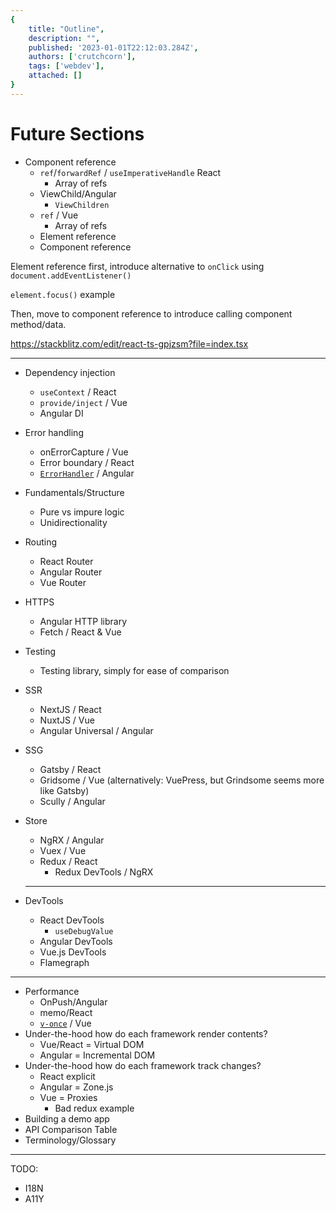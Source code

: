 ```yaml
---
{
    title: "Outline",
    description: "",
    published: '2023-01-01T22:12:03.284Z',
    authors: ['crutchcorn'],
    tags: ['webdev'],
    attached: []
}
---
```


# Future Sections



- Component reference
  - `ref`/`forwardRef` / `useImperativeHandle` React
    - Array of refs
  - ViewChild/Angular
    - `ViewChildren`
  - `ref` / Vue
    - Array of refs
  - Element reference
  - Component reference



Element reference first, introduce alternative to `onClick` using `document.addEventListener()`

`element.focus()` example



Then, move to component reference to introduce calling component method/data.

https://stackblitz.com/edit/react-ts-gpjzsm?file=index.tsx







-----------

- Dependency injection
  - `useContext` / React
  - `provide/inject` / Vue
  - Angular DI 

- Error handling
  - onErrorCapture / Vue
  - Error boundary / React
  - [`ErrorHandler`](https://angular.io/api/core/ErrorHandler) / Angular

- Fundamentals/Structure
  - Pure vs impure logic
  - Unidirectionality

- Routing
  - React Router
  - Angular Router
  - Vue Router

- HTTPS
  - Angular HTTP library
  - Fetch / React & Vue

- Testing
  - Testing library, simply for ease of comparison

- SSR
  - NextJS / React
  - NuxtJS / Vue
  - Angular Universal / Angular

- SSG
  - Gatsby / React
  - Gridsome / Vue (alternatively: VuePress, but Grindsome seems more like Gatsby)
  - Scully / Angular

- Store
  - NgRX / Angular
  - Vuex / Vue
  - Redux / React
    - Redux DevTools / NgRX

  -------

- DevTools

  - React DevTools
    - `useDebugValue`
  - Angular DevTools
  - Vue.js DevTools
  - Flamegraph



------

- Performance
  - OnPush/Angular
  - memo/React
  - [`v-once`](https://vuejs.org/guide/best-practices/performance.html#v-once) / Vue
- Under-the-hood how do each framework render contents?
  - Vue/React = Virtual DOM
  - Angular = Incremental DOM
- Under-the-hood how do each framework track changes?
  - React explicit
  - Angular = Zone.js
  - Vue = Proxies
    - Bad redux example
- Building a demo app
- API Comparison Table
- Terminology/Glossary



----

TODO:

- I18N
- A11Y
